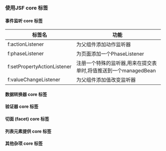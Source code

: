 ### 使用JSF core 标签 ###

#### 事件监听 core 标签 ####

| 标签名 				| 		功能    	|
|---------------------- 		| ------------------------------|
| f:actionListener			| 为父组件添加动作监听器	|
| f:phaseListener			| 为页面添加一个PhaseListener	|
| f:setPropertyActionListener		| 注册一个特殊的监听器,用来在提交表单时,将值推送到一个managedBean				|
| f:valueChangeListener			| 为父组件添加值改变监听器	|


#### 数据转换器 core 标签 ####


#### 验证器 core 标签 ####

#### 切面 (facet) core 标签 ####

#### 列表元素提供 core 标签 ####

#### 其他杂项 core 标签 ####

